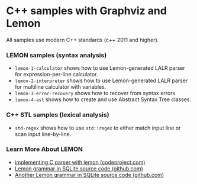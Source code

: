 # C++ samples with Graphviz and Lemon

All samples use modern C++ standards (c++ 2011 and higher).

### LEMON samples (syntax analysis)
* `lemon-1-calculator` shows how to use Lemon-generated LALR parser for expression-per-line calculator.
* `lemon-2-interpreter` shows how to use Lemon-generated LALR parser for multiline calculator with variables.
* `lemon-3-error-recovery` shows how to recover from syntax errors.
* `lemon-4-ast` shows how to create and use Abstract Syntax Tree classes.

### C++ STL samples (lexical analysis)
* `std-regex` shows how to use `std::regex` to either match input line or scan input line-by-line.

### Learn More About LEMON

- [implementing C parser with lemon (codeproject.com)](http://www.codeproject.com/Articles/1056460/Generating-a-High-Speed-Parser-Part-Lemon)
- [Lemon grammar in SQLite source code (github.com)](https://github.com/mackyle/sqlite/blob/master/src/parse.y)
- [Another Lemon grammar in SQLite source code (github.com)](https://github.com/mackyle/sqlite/blob/master/ext/fts5/fts5parse.y)
